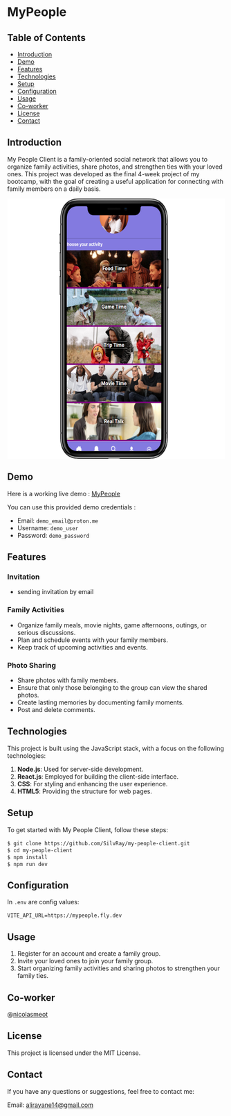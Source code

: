 # MyPeople

## Table of Contents

- [Introduction](#introduction)
- [Demo](#demo)
- [Features](#features)
- [Technologies](#technologies)
- [Setup](#setup)
- [Configuration](#configuration)
- [Usage](#usage)
- [Co-worker](#co-worker)
- [License](#license)
- [Contact](#contact)

## Introduction

My People Client is a family-oriented social network that allows you to organize family activities, share photos, and strengthen ties with your loved ones. This project was developed as the final 4-week project of my bootcamp, with the goal of creating a useful application for connecting with family members on a daily basis.

<p align="center">
<img
  src="/public/images/illustration.png"
  alt="Alt text"
  height="600" 
  align="center">
</p>

## Demo
Here is a working live demo : [MyPeople](https://silvray.github.io/my-people-client)

You can use this provided demo credentials :
- Email: `demo_email@proton.me`
- Username: `demo_user`
- Password: `demo_password`

## Features

### Invitation
* sending invitation by email

### Family Activities

* Organize family meals, movie nights, game afternoons, outings, or serious discussions.
* Plan and schedule events with your family members.
* Keep track of upcoming activities and events.

### Photo Sharing

* Share photos with family members.
* Ensure that only those belonging to the group can view the shared photos.
* Create lasting memories by documenting family moments.
* Post and delete comments.

## Technologies

This project is built using the JavaScript stack, with a focus on the following technologies:

1. **Node.js**: Used for server-side development.
2. **React.js**: Employed for building the client-side interface.
3. **CSS**: For styling and enhancing the user experience.
4. **HTML5**: Providing the structure for web pages.

## Setup

To get started with My People Client, follow these steps:

   ```
   $ git clone https://github.com/SilvRay/my-people-client.git
   $ cd my-people-client
   $ npm install
   $ npm run dev
  ```

## Configuration
In `.env` are config values:
```
VITE_API_URL=https://mypeople.fly.dev
```

## Usage
1. Register for an account and create a family group.
2. Invite your loved ones to join your family group.
3. Start organizing family activities and sharing photos to strengthen your family ties.

## Co-worker
@[nicolasmeot](https://github.com/nicolasmeot)

## License
This project is licensed under the MIT License.

## Contact
If you have any questions or suggestions, feel free to contact me:

Email: alirayane14@gmail.com
